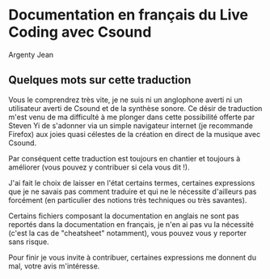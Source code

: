 # Documentation en français du Live Coding avec Csound

Argenty Jean

## Quelques mots sur cette traduction

Vous le comprendrez très vite, je ne suis ni un anglophone averti ni un utilisateur averti de Csound et de la synthèse sonore. 
Ce désir de traduction m'est venu de ma difficulté à me plonger dans cette possibilité offerte par Steven Yi de s'adonner via un simple navigateur internet (je recommande Firefox) aux joies quasi célestes de la création en direct de la musique avec Csound.

Par conséquent cette traduction est toujours en chantier et toujours à améliorer (vous pouvez y contribuer si cela vous dit !).

J'ai fait le choix de laisser en l'état certains termes, certaines expressions que je ne savais pas comment traduire et qui ne le nécessite d'ailleurs pas forcément (en particulier des notions très techniques ou très savantes).

Certains fichiers composant la documentation en anglais ne sont pas reportés dans la documentation en français, je n'en ai pas vu la nécessité (c'est la cas de "cheatsheet" notamment), vous pouvez vous y reporter sans risque.

Pour finir je vous invite à contribuer, certaines expressions me donnent du mal, votre avis m'intéresse.
